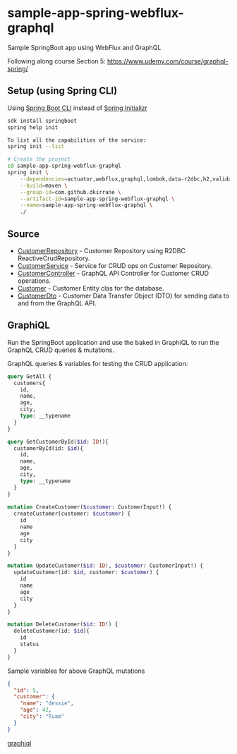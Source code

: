 # sample-app-spring-webflux-graphql

Sample SpringBoot app using WebFlux and GraphQL

Following along course Section 5: https://www.udemy.com/course/graphql-spring/

## Setup (using Spring CLI)

Using [Spring Boot CLI](https://docs.spring.io/spring-boot/cli/index.html) instead of [Spring Initializr](https://start.spring.io/)

```bash
sdk install springboot
spring help init

To list all the capabilities of the service:
spring init --list

# Create the project
cd sample-app-spring-webflux-graphql
spring init \
    --dependencies=actuator,webflux,graphql,lombok,data-r2dbc,h2,validation,devtools \
    --build=maven \
    --group-id=com.github.dkirrane \
    --artifact-id=sample-app-spring-webflux-graphql \
    --name=sample-app-spring-webflux-graphql \
    ./
```

## Source
- [CustomerRepository](src/main/java/com/github/dkirrane/sample/repository/CustomerRepository.java) - Customer Repository using R2DBC ReactiveCrudRepository.
- [CustomerService](src/main/java/com/github/dkirrane/sample/service/CustomerService.java) - Service for CRUD ops on Customer Repository.
- [CustomerController](src/main/java/com/github/dkirrane/sample/controller/CustomerController.java) - GraphQL API Controller for Customer CRUD operations.
- [Customer](src/main/java/com/github/dkirrane/sample/entity/Customer.java) - Customer Entity clas for the database.
- [CustomerDto](src/main/java/com/github/dkirrane/sample/dto/CustomerDto.java) - Customer Data Transfer Object (DTO) for sending data to and from the GraphQL API.

## GraphiQL
Run the SpringBoot application and use the baked in GraphiQL to run the GraphQL CRUD queries & mutations.

GraphQL queries & variables for testing the CRUD application: 
```graphql
query GetAll {
  customers{
    id,
    name,
    age,
    city,
    type: __typename
  }
}

query GetCustomerById($id: ID!){
  customerById(id: $id){
    id,
    name,
    age,
    city,
    type: __typename
  }
}
  
mutation CreateCustomer($customer: CustomerInput!) {
  createCustomer(customer: $customer) {
    id
    name
    age
    city  
  }
}

mutation UpdateCustomer($id: ID!, $customer: CustomerInput!) {
  updateCustomer(id: $id, customer: $customer) {
    id
    name
    age
    city  
  }
}

mutation DeleteCustomer($id: ID!) {
  deleteCustomer(id: $id){
    id
    status
  }
}
```
Sample variables for above GraphQL mutations
```json
{
  "id": 5,
  "customer": {
    "name": "dessie",
    "age": 42,
    "city": "Tuam"
  }
}
```

[graphiql](images/graphiql.png)
